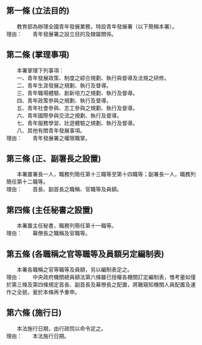 第一條 (立法目的)
-----------------
　　教育部為辦理全國青年發展業務，特設青年發展署（以下簡稱本署）。  
理由：　　青年發展署之設立目的及隸屬關係。

第二條 (掌理事項)
-----------------
　　本署掌理下列事項：  
　　一、青年發展政策、制度之綜合規劃、執行與督導及法規之研修。  
　　二、青年生涯發展之規劃、執行及督導。  
　　三、青年職場體驗、創新培力之規劃、執行及督導。  
　　四、青年政策參與之規劃、執行及督導。  
　　五、青年社會參與、志工參與之規劃、執行及督導。  
　　六、青年國際參與交流之規劃、執行及督導。  
　　七、青年服務學習、壯遊體驗之規劃、執行及督導。  
　　八、其他有關青年發展事項。  
理由：　　青年發展署之權限職掌。

第三條 (正、副署長之設置)
-------------------------
　　本署置署長一人，職務列簡任第十三職等至第十四職等；副署長一人，職務列簡任第十二職等。  
理由：　　首長、副首長之職稱、官職等及員額。

第四條 (主任秘書之設置)
-----------------------
　　本署置主任秘書，職務列簡任第十一職等。  
理由：　　幕僚長之職稱及官職等。

第五條 (各職稱之官等職等及員額另定編制表)
-----------------------------------------
　　本署各職稱之官等職等及員額，另以編制表定之。  
理由：　　中央政府機關總員額法第六條雖已授權各機關訂定編制表，惟考量如僅於第三條及第四條規定首長、副首長及幕僚長之配置，將難窺知機關人員配置及運作之全貌，爰於本條再予重申。

第六條 (施行日)
---------------
　　本法施行日期，由行政院以命令定之。  
理由：　　本法施行日期。